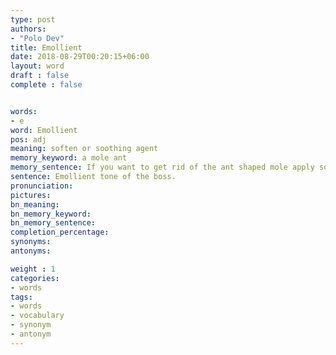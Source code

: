 ```yaml
---
type: post
authors:
- "Polo Dev"
title: Emollient
date: 2018-08-29T00:20:15+06:00
layout: word
draft : false
complete : false


words:
- e
word: Emollient
pos: adj
meaning: soften or soothing agent
memory_keyword: a mole ant
memory_sentence: If you want to get rid of the ant shaped mole apply soothing agent on it.
sentence: Emollient tone of the boss.
pronunciation:
pictures:
bn_meaning:
bn_memory_keyword:
bn_memory_sentence:
completion_percentage:
synonyms:
antonyms:

weight : 1
categories:
- words
tags:
- words
- vocabulary
- synonym
- antonym
---
```

